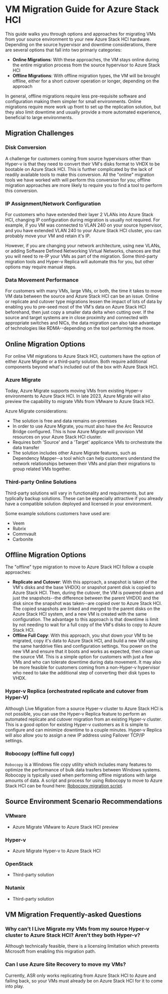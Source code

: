 # VM Migration Guide for Azure Stack HCI

This guide walks you through options and approaches for migrating VMs from your source environment to your new Azure Stack HCI hardware. Depending on the source hypervisor and downtime considerations, there are several options that fall into two primariy categories:

- **Online Migrations**: With these approaches, the VM stays online during the entire migration process from the source hypervisor to Azure Stack HCI
- **Offline Migrations**: With offline migration types, the VM will be brought offline, either for a short cutover operation or longer, depending on the approach

In general, offline migrations require less pre-requisite software and configuration making them simpler for small environments. Online migrations require more work up front to set up the replication solution, but they also limit downtime and usually provide a more automated experience, beneficial to large environments.

## Migration Challenges

### Disk Conversion

A challenge for customers coming from source hypervisors other than Hyper-v is that they need to convert their VM's disks format to VHDX to be bootable on Azure Stack HCI. This is further complicated by the lack of readily available tools to make this conversion. All the "online" migration tools we have worked with will perform this conversion for you; offline migration approaches are more likely to require you to find a tool to perform this conversion.

### IP Assignment/Network Configuration

For customers who have extended their layer 2 VLANs into Azure Stack HCI, changing IP configuration during migration is usually not required. For example, if you VM was connected to VLAN 240 on your source hypervisor, and you have extended VLAN 240 to your Azure Stack HCI cluster, you can probably move your VM and retain it's IP.

However, if you are changing your network architecture, using new VLANs, or adding Software Defined Networking Virtual Networks, chances are that you will need to re-IP your VMs as part of the migration. Some third-party migration tools and Hyper-v Replica will automate this for you, but other options may require manual steps.

### Data Movement Performance

For customers with many VMs, large VMs, or both, the time it takes to move VM data between the source and Azure Stack HCI can be an issue. Online or replicate and cutover type migrations lessen the impact of lots of data by enabling you to pre-seed most of the VM's data on Azure Stack HCI beforehand, then just copy a smaller data delta when cutting over. If the source and target systems are in close proximity and connected with appropriate switches and NICs, the data migration can also take advantage of technologies like RDMA--depending on the tool performing the move.

## Online Migration Options

For online VM migrations to Azure Stack HCI, customers have the option of either Azure Migrate or a third-party solution. Both require additional components beyond what's included out of the box with Azure Stack HCI.

### Azure Migrate

Today, Azure Migrate supports moving VMs from existing Hyper-v environments to Azure Stack HCI. In late 2023, Azure Migrate will also preview the capability to migrate VMs from VMware to Azure Stack HCI.

Azure Migrate considerations:

- The solution is free and data remains on-premises
- In order to use Azure Migrate, you must also have the Arc Resource Bridge configured. This is how Azure Migrate will provision VM resources on your Azure Stack HCI cluster.
- Requires both 'Source' and a 'Target' applicance VMs to orchestrate the data transfer
- The solution includes other Azure Migrate features, such as Dependency Mapper--a tool which can help customers understand the network relationships between their VMs and plan their migrations to group related VMs together.

### Third-party Online Solutions

Third-party solutions will vary in functionality and requirements, but are typlically backup solutions. These can be especially attractive if you already have a compatible solution deployed and licensed in your environment.

Some example solutions customers have used are:

- Veem
- Rubrix
- Commvault
- Carbonite
## Offline Migration Options

The "offline" type migration to move to Azure Stack HCI follow a couple approaches:

- **Replicate and Cutover**: With this approach, a snapshot is  taken of the VM's disks and the base VHD(X) or snapshot parent disk is copied to Azure Stack HCI. Then, during the cutover, the VM is powered down and just the snapshots--the difference between the parent VHD(X) and the disk since the snapshot was taken--are copied over to Azure Stack HCI. The copied snapshots are linked and merged to the parent disks on the Azure Stack HCI system, and a new VM is created with the same configuration. The advantage to this approach is that downtime is limit by not needing to wait for a full copy of the VM's disks to copy to Azure Stack HCI.
- **Offline Full Copy**: With this approach, you shut down your VM to be migrated, copy it's data to Azure Stack HCI, and build a new VM using the same harddrive files and configuration settings. You power on the new VM and ensure that it boots and works as expected, then clean up the source VM. This is a simple option for customers with just a few VMs and who can tolerate downtime during data movement. It may also be more feasible for customers coming from a non-Hyper-v hypervisor who need to take the additional step of converting their disk types to VHDX.

### Hyper-v Replica (orchestrated replicate and cutover from Hyper-V)

Although Live Migration from a source Hyper-v cluster to Azure Stack HCI is not possible, you can use the Hyper-v Replica feature to perform an automated replicate and cutover migration from an existing Hyper-v cluster. This is a good option for existing Hyper-v customers as it is simple to configure and can minimize downtime to a couple minutes. Hyper-v Replica will also allow you to assign a new IP address using Failover TCP/IP settings.

### Robocopy (offline full copy)

`Robocopy` is a Windows file copy utility which includes many features to optimize the performance of bulk data trasfers between Windows systems. Robocopy is typically used when performing offline migrations with large amounts of data. A script and process for using Robocopy to move to Azure Stack HCI can be found here: [Robocopy migration script](https://learn.microsoft.com/azure-stack/hci/deploy/migrate-cluster-new-hardware#run-the-migration-script).

## Source Environment Scenario Recommendations

### VMware

- Azure Migrate VMware to Azure Stack HCI preview

### Hyper-v

- Azure Migrate Hyper-v to Azure Stack HCI

### OpenStack

- Third-party solution

### Nutanix

- Third-party solution

## VM Migration Frequently-asked Questions

### Why can't I Live Migrate my VMs from my source Hyper-v cluster to Azure Stack HCI? Aren't they both Hyper-v?

Although technically feasible, there is a licensing limitation which prevents Microsoft from enabling this migration path.

### Can I use Azure Site Recovery to move my VMs?

Currently, ASR only works replicating from Azure Stack HCI to Azure and failing back, so your VMs must already be on Azure Stack HCI for it to come into play.